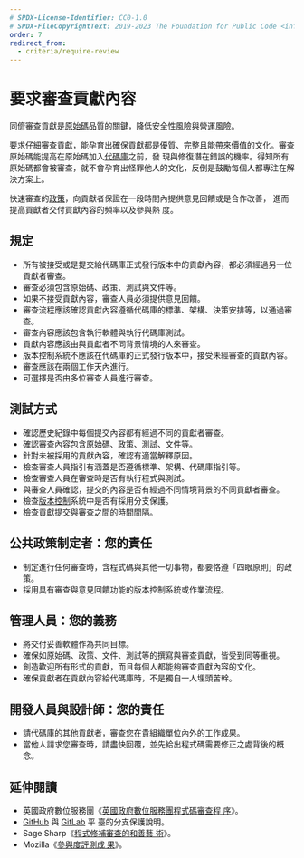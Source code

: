 ```yaml
---
# SPDX-License-Identifier: CC0-1.0
# SPDX-FileCopyrightText: 2019-2023 The Foundation for Public Code <info@publiccode.net>, https://standard.publiccode.net/AUTHORS
order: 7
redirect_from:
  - criteria/require-review
---
```

# 要求審查貢獻內容

同儕審查貢獻是[原始碼](../glossary.md#source-code)品質的關鍵，降低安全性風險與營運風險。

要求仔細審查貢獻，能孕育出確保貢獻都是優質、完整且能帶來價值的文化。審查原始碼能提高在原始碼加入[代碼庫](../glossary.md#codebase)之前，發
現與修復潛在錯誤的機率。得知所有原始碼都會被審查，就不會孕育出怪罪他人的文化，反倒是鼓勵每個人都專注在解決方案上。

快速審查的[政策](../glossary.md#policy)，向貢獻者保證在一段時間內提供意見回饋或是合作改善， 進而提高貢獻者交付貢獻內容的頻率以及參與熱
度。

## 規定

* 所有被接受或是提交給代碼庫正式發行版本中的貢獻內容，都必須經過另一位貢獻者審查。
* 審查必須包含原始碼、政策、測試與文件等。
* 如果不接受貢獻內容，審查人員必須提供意見回饋。
* 審查流程應該確認貢獻內容遵循代碼庫的標準、架構、決策安排等，以通過審查。
* 審查內容應該包含執行軟體與執行代碼庫測試。
* 貢獻內容應該由與貢獻者不同背景情境的人來審查。
* 版本控制系統不應該在代碼庫的正式發行版本中，接受未經審查的貢獻內容。
* 審查應該在兩個工作天內進行。
* 可選擇是否由多位審查人員進行審查。

## 測試方式

* 確認歷史紀錄中每個提交內容都有經過不同的貢獻者審查。
* 確認審查內容包含原始碼、政策、測試、文件等。
* 針對未被採用的貢獻內容，確認有適當解釋原因。
* 檢查審查人員指引有涵蓋是否遵循標準、架構、代碼庫指引等。
* 檢查審查人員在審查時是否有執行程式與測試。
* 與審查人員確認，提交的內容是否有經過不同情境背景的不同貢獻者審查。
* 檢查[版本控制](../glossary.md#version-control)系統中是否有採用分支保護。
* 檢查貢獻提交與審查之間的時間間隔。

## 公共政策制定者：您的責任

* 制定進行任何審查時，含程式碼與其他一切事物，都要恪遵「四眼原則」的政策。
* 採用具有審查與意見回饋功能的版本控制系統或作業流程。

## 管理人員：您的義務

* 將交付妥善軟體作為共同目標。
* 確保如原始碼、政策、文件、測試等的撰寫與審查貢獻，皆受到同等重視。
* 創造歡迎所有形式的貢獻，而且每個人都能夠審查貢獻內容的文化。
* 確保貢獻者在貢獻內容給代碼庫時，不是獨自一人埋頭苦幹。

## 開發人員與設計師：您的責任

* 請代碼庫的其他貢獻者，審查您在貴組織單位內外的工作成果。
* 當他人請求您審查時，請盡快回覆，並先給出程式碼需要修正之處背後的概念。

## 延伸閱讀

* 英國政府數位服務團《[英國政府數位服務團程式碼審查程
序](https://gds-way.cloudapps.digital/manuals/code-review-guidelines.html#content)》。
* [GitHub](https://docs.github.com/en/repositories/configuring-branches-and-merges-in-your-repository/defining-the-mergeability-of-pull-requests/about-protected-branches)
與
[GitLab](https://about.gitlab.com/blog/2014/11/26/keeping-your-code-protected/) 平
臺的分支保護說明。
* Sage Sharp《[程式修補審查的和善藝
術](https://sage.thesharps.us/2014/09/01/the-gentle-art-of-patch-review/)》。
* Mozilla《[參與度評測成
果](https://docs.google.com/presentation/d/1hsJLv1ieSqtXBzd5YZusY-mB8e1VJzaeOmh8Q4VeMio/edit#slide=id.g43d857af8_0177)》。
